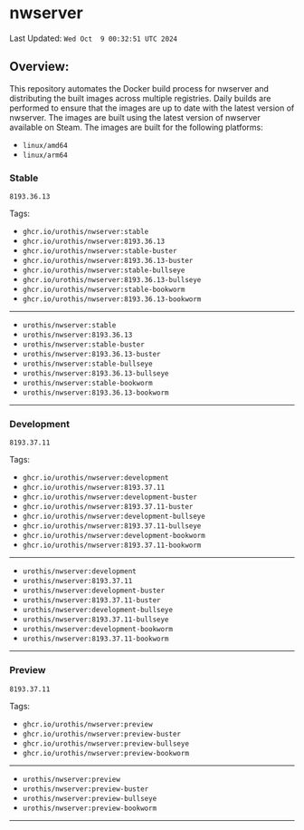 # <b>nwserver</b>

Last Updated: `Wed Oct  9 00:32:51 UTC 2024`

## Overview:
This repository automates the Docker build process for nwserver and distributing the built images across multiple registries. Daily builds are performed to ensure that the images are up to date with the latest version of nwserver. The images are built using the latest version of nwserver available on Steam.
The images are built for the following platforms:

- `linux/amd64`
- `linux/arm64`

### Stable
`8193.36.13`

Tags: 

- `ghcr.io/urothis/nwserver:stable`
- `ghcr.io/urothis/nwserver:8193.36.13`
- `ghcr.io/urothis/nwserver:stable-buster`
- `ghcr.io/urothis/nwserver:8193.36.13-buster`
- `ghcr.io/urothis/nwserver:stable-bullseye`
- `ghcr.io/urothis/nwserver:8193.36.13-bullseye`
- `ghcr.io/urothis/nwserver:stable-bookworm`
- `ghcr.io/urothis/nwserver:8193.36.13-bookworm`
---
- `urothis/nwserver:stable`
- `urothis/nwserver:8193.36.13`
- `urothis/nwserver:stable-buster`
- `urothis/nwserver:8193.36.13-buster`
- `urothis/nwserver:stable-bullseye`
- `urothis/nwserver:8193.36.13-bullseye`
- `urothis/nwserver:stable-bookworm`
- `urothis/nwserver:8193.36.13-bookworm`
---

### Development
`8193.37.11`

Tags: 

- `ghcr.io/urothis/nwserver:development`
- `ghcr.io/urothis/nwserver:8193.37.11`
- `ghcr.io/urothis/nwserver:development-buster`
- `ghcr.io/urothis/nwserver:8193.37.11-buster`
- `ghcr.io/urothis/nwserver:development-bullseye`
- `ghcr.io/urothis/nwserver:8193.37.11-bullseye`
- `ghcr.io/urothis/nwserver:development-bookworm`
- `ghcr.io/urothis/nwserver:8193.37.11-bookworm`
---
- `urothis/nwserver:development`
- `urothis/nwserver:8193.37.11`
- `urothis/nwserver:development-buster`
- `urothis/nwserver:8193.37.11-buster`
- `urothis/nwserver:development-bullseye`
- `urothis/nwserver:8193.37.11-bullseye`
- `urothis/nwserver:development-bookworm`
- `urothis/nwserver:8193.37.11-bookworm`
---

### Preview
`8193.37.11`

Tags: 

- `ghcr.io/urothis/nwserver:preview`
- `ghcr.io/urothis/nwserver:preview-buster`
- `ghcr.io/urothis/nwserver:preview-bullseye`
- `ghcr.io/urothis/nwserver:preview-bookworm`
---
- `urothis/nwserver:preview`
- `urothis/nwserver:preview-buster`
- `urothis/nwserver:preview-bullseye`
- `urothis/nwserver:preview-bookworm`
---
